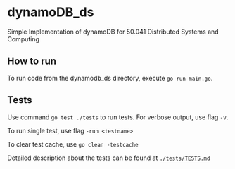 # dynamoDB_ds

Simple Implementation of dynamoDB for 50.041 Distributed Systems and Computing

## How to run

To run code from the dynamodb_ds directory, execute `go run main.go`.

## Tests

Use command `go test ./tests` to run tests. For verbose output, use flag `-v`.

To run single test, use flag `-run <testname>`

To clear test cache, use `go clean -testcache`

Detailed description about the tests can be found at [`./tests/TESTS.md`](./tests/TESTS.md)
